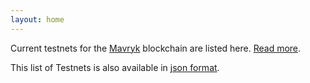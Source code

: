```yaml
---
layout: home
---
```


Current testnets for the [Mavryk](https://mavryk.org) blockchain are listed here. [Read more](about/).

This list of Testnets is also available in [json format](https://testnets.mavryk.org/teztnets.json).
